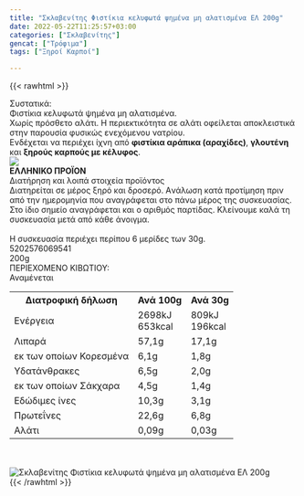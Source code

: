 ```yaml
---
title: "Σκλαβενίτης Φιστίκια κελυφωτά ψημένα μη αλατισμένα ΕΛ 200g"
date: 2022-05-22T11:25:57+03:00
categories: ["Σκλαβενίτης"]
gencat: ["Τρόφιμα"]
tags: ["Ξηροί Καρποί"]

---
```

{{< rawhtml >}}

<div class="sload494"><div class="product"><div id="sistatika">Συστατικά:</div><div class="alltext">Φιστίκια κελυφωτά ψημένα μη αλατισμένα.<br>Χωρίς πρόσθετο αλάτι. Η περιεκτικότητα σε αλάτι οφείλεται αποκλειστικά στην παρουσία φυσικώς ενεχόμενου νατρίου.<br>Ενδέχεται να περιέχει ίχνη από <b>φιστίκια αράπικα (αραχίδες)</b>, <b>γλουτένη</b> και <b>ξηρούς καρπούς με κέλυφος</b>.</div><div id="flag"><div id="flagimage"><img src="/media/icons/gr.svg"></div><span id="flagtext"><b>ΕΛΛΗΝΙΚΟ ΠΡΟΪΟΝ</b></span></div><div id="loipa">Διατήρηση και λοιπά στοιχεία προϊόντος</div><div class="alltext">Διατηρείται σε μέρος ξηρό και δροσερό. Aνάλωση κατά προτίμηση πριν από την ημερομηνία που αναγράφεται στο πάνω μέρος της συσκευασίας. Στο ίδιο σημείο αναγράφεται και ο αριθμός παρτίδας. Κλείνουμε καλά τη συσκευασία μετά από κάθε άνοιγμα.<br><br>Η συσκευασία περιέχει περίπου 6 μερίδες των 30g.</div><div id="barcode"><div id="barimage1"></div><span id="bartext">5202576069541</span></div><div id="varos"><div id="varosimage1"></div><span id="varostext">200g</span></div><div id="kivotio">ΠΕΡΙΕΧΟΜΕΝΟ ΚΙΒΩΤΙΟΥ:<br>Αναμένεται</div><div class="tabout"><table id="diatable"><tbody><tr><th>Διατροφική δήλωση</th><th>Ανά 100g</th><th>Ανά 30g</th></tr><tr><td class="texr2">Ενέργεια</td><td class="texr">2698kJ<br>653kcal</td><td class="texr">809kJ<br>196kcal</td></tr><tr><td class="texr2">Λιπαρά</td><td class="texr">57,1g</td><td class="texr">17,1g</td></tr><tr><td class="gray">εκ των οποίων Κορεσµένα</td><td class="gray2">6,1g</td><td class="gray2">1,8g</td></tr><tr><td class="texr2">Yδατάνθρακες</td><td class="texr">6,5g</td><td class="texr">2,0g</td></tr><tr><td class="gray">εκ των οποίων Σάκχαρα</td><td class="gray2">4,5g</td><td class="gray2">1,4g</td></tr><tr><td class="texr2">Eδώδιμες ίνες</td><td class="texr">10,3g</td><td class="texr">3,1g</td></tr><tr><td class="texr2">Πρωτεΐνες</td><td class="texr">22,6g</td><td class="texr">6,8g</td></tr><tr><td class="texr2">Αλάτι</td><td class="texr">0,09g</td><td class="texr">0,03g</td></tr></tbody></table></div><br><div id="pics2"><br><div class="pimg"><img alt="Σκλαβενίτης Φιστίκια κελυφωτά ψημένα μη αλατισμένα ΕΛ 200g" title="Σκλαβενίτης Φιστίκια κελυφωτά ψημένα μη αλατισμένα ΕΛ 200g" src="/media/images/sklavenitis-fistikia-kelyfwta-pshmena-mh-alatismena-el-200g.jpg"></div></div></div></div>
{{< /rawhtml >}}


